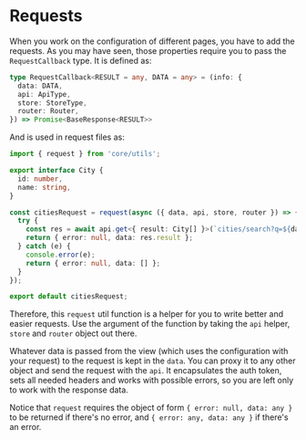 # Requests

When you work on the configuration of different pages, you have to add the requests. As you may have seen,
those properties require you to pass the `RequestCallback` type. It is defined as:

```ts
type RequestCallback<RESULT = any, DATA = any> = (info: {
  data: DATA,
  api: ApiType,
  store: StoreType,
  router: Router,
}) => Promise<BaseResponse<RESULT>>
```

And is used in request files as:

```ts
import { request } from 'core/utils';

export interface City {
  id: number,
  name: string,
}

const citiesRequest = request(async ({ data, api, store, router }) => {
  try {
    const res = await api.get<{ result: City[] }>(`cities/search?q=${data || ''}`);
    return { error: null, data: res.result };
  } catch (e) {
    console.error(e);
    return { error: null, data: [] };
  }
});

export default citiesRequest;
```

Therefore, this `request` util function is a helper for you to write better and easier requests.
Use the argument of the function by taking the `api` helper, `store` and `router` object out there.

Whatever data is passed from the view (which uses the configuration with your request) to the request
is kept in the `data`. You can proxy it to any other object and send the request with the `api`.
It encapsulates the auth token, sets all needed headers and works with possible errors, so you are
left only to work with the response data.

Notice that `request` requires the object of form `{ error: null, data: any }` to be returned if there's no error,
and `{ error: any, data: any }` if there's an error.
